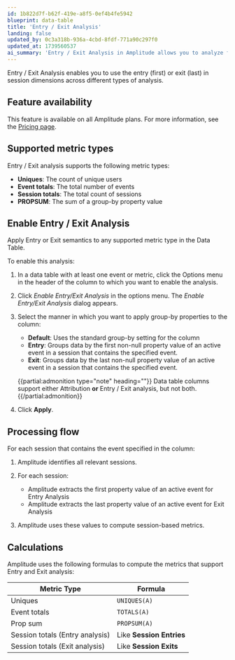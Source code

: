 ```yaml
---
id: 1b822d7f-b62f-419e-a8f5-0ef4b4fe5942
blueprint: data-table
title: 'Entry / Exit Analysis'
landing: false
updated_by: 0c3a318b-936a-4cbd-8fdf-771a90c297f0
updated_at: 1739560537
ai_summary: 'Entry / Exit Analysis in Amplitude allows you to analyze first or last session dimensions. You can apply this analysis to metrics like unique users, event totals, session totals, and PROPSUM. To enable Entry / Exit Analysis, go to the Data Table, select a column, and apply the analysis from the Options menu. Amplitude calculates session-based metrics based on the first or last property value of an active event in a session. The calculations are done using specific formulas for each metric type. This feature is available on all Amplitude plans.'
---
```

Entry / Exit Analysis enables you to use the entry (first) or exit (last) in session dimensions across different types of analysis.

## Feature availability

This feature is available on all Amplitude plans. For more information, see the [Pricing page](https://amplitude.com/pricing).

## Supported metric types

Entry / Exit analysis supports the following metric types:

* **Uniques**: The count of unique users
* **Event totals**: The total number of events
* **Session totals**: The total count of sessions
* **PROPSUM**: The sum of a group-by property value

## Enable Entry / Exit Analysis

Apply Entry or Exit semantics to any supported metric type in the Data Table.

To enable this analysis:

1. In a data table with at least one event or metric, click the Options menu in the header of the column to which you want to enable the analysis.
2. Click *Enable Entry/Exit Analysis* in the options menu. The *Enable Entry/Exit Analysis* dialog appears.
3. Select the manner in which you want to apply group-by properties to the column:

    * **Default**: Uses the standard group-by setting for the column
    * **Entry**: Groups data by the first non-null property value of an active event in a session that contains the specified event.
    * **Exit**: Groups data by the last non-null property value of an active event in a session that contains the specified event.

    {{partial:admonition type="note" heading=""}}
    Data table columns support either Attribution **or** Entry / Exit analysis, but not both.
    {{/partial:admonition}}

4. Click **Apply**.

## Processing flow

For each session that contains the event specified in the column:

1. Amplitude identifies all relevant sessions.
2. For each session:

    * Amplitude extracts the first property value of an active event for Entry Analysis
    * Amplitude extracts the last property value of an active event for Exit Analysis

3. Amplitude uses these values to compute session-based metrics.

## Calculations

Amplitude uses the following formulas to compute the metrics that support Entry and Exit analysis:

| Metric Type                     | Formula                  |
| ------------------------------- | ------------------------ |
| Uniques                         | `UNIQUES(A)`             |
| Event totals                    | `TOTALS(A)`              |
| Prop sum                        | `PROPSUM(A)`             |
| Session totals (Entry analysis) | Like **Session Entries** |
| Session totals (Exit analysis)  | Like **Session Exits**   |
